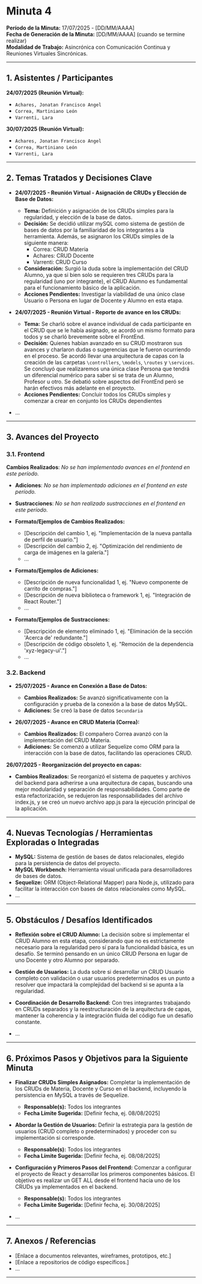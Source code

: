 # Minuta 4

**Período de la Minuta:** 17/07/2025 - [DD/MM/AAAA]  
**Fecha de Generación de la Minuta:** [DD/MM/AAAA] (cuando se termine realizar)  
**Modalidad de Trabajo:** Asincrónica con Comunicación Continua y Reuniones Virtuales Sincrónicas. 

---

## 1. Asistentes / Participantes

**24/07/2025 (Reunión Virtual):**

- `Achares, Jonatan Francisco Angel`
- `Correa, Martiniano León`
- `Varrenti, Lara`

**30/07/2025 (Reunión Virtual):**

- `Achares, Jonatan Francisco Angel`
- `Correa, Martiniano León`
- `Varrenti, Lara`
---

## 2. Temas Tratados y Decisiones Clave

- **24/07/2025 - Reunión Virtual - Asignación de CRUDs y Elección de Base de Datos:**

  - **Tema:** Definición y asignación de los CRUDs simples para la regularidad, y elección de la base de datos.
  - **Decisión:** Se decidió utilizar mySQL como sistema de gestión de bases de datos por la familiaridad de los integrantes a la herramienta. Además, se asignaron los CRUDs simples de la siguiente manera:
    - Correa: CRUD Materia
    - Achares: CRUD Docente
    - Varrenti: CRUD Curso
  - **Consideración:** Surgió la duda sobre la implementación del CRUD Alumno, ya que si bien solo se requieren tres CRUDs para la regularidad (uno por integrante), el CRUD Alumno es fundamental para el funcionamiento básico de la aplicación.
  - **Acciones Pendientes:** Investigar la viabilidad de una único clase Usuario o Persona en lugar de Docente y Alumno en esta etapa.

- **24/07/2025 - Reunión Virtual - Reporte de avance en los CRUDs:**

  - **Tema:** Se charló sobre el avance individual de cada participante en el CRUD que se le había asignado, se acordó un mismo formato para todos y se charló brevemente sobre el FrontEnd.
  - **Decisión:** Quienes habían avanzado en su CRUD mostraron sus avances y charlaron dudas o sugerencias que le fueron ocurriendo en el proceso. Se acordó llevar una arquitectura de capas con la creación de las carpetas `\controllers`, `\models`, `\routes` y `\services`. Se concluyó que realizaremos una única clase Persona que tendrá un diferencial numérico para saber si se trata de un Alumno, Profesor u otro. Se debatió sobre aspectos del FrontEnd peró se harán efectivos más adelante en el proyecto.
  - **Acciones Pendientes:** Concluir todos los CRUDs simples y comenzar a crear en conjunto los CRUDs dependientes

- ...

---

## 3. Avances del Proyecto

### 3.1. Frontend

**Cambios Realizados**: _No se han implementado avances en el frontend en este período._

- **Adiciones**: _No se han implementado adiciones en el frontend en este período._
- **Sustracciones**: _No se han realizado sustracciones en el frontend en este período._
- **Formato/Ejemplos de Cambios Realizados:**

  - [Descripción del cambio 1, ej. "Implementación de la nueva pantalla de perfil de usuario."]
  - [Descripción del cambio 2, ej. "Optimización del rendimiento de carga de imágenes en la galería."]
  - ...

- **Formato/Ejemplos de Adiciones:**

  - [Descripción de nueva funcionalidad 1, ej. "Nuevo componente de carrito de compras."]
  - [Descripción de nueva biblioteca o framework 1, ej. "Integración de React Router."]
  - ...

- **Formato/Ejemplos de Sustracciones:**
  - [Descripción de elemento eliminado 1, ej. "Eliminación de la sección 'Acerca de' redundante."]
  - [Descripción de código obsoleto 1, ej. "Remoción de la dependencia 'xyz-legacy-ui'."]
  - ...

### 3.2. Backend

- **25/07/2025 - Avance en Conexión a Base de Datos:**

  - **Cambios Realizados:** Se avanzó significativamente con la configuración y prueba de la conexión a la base de datos MySQL.
  - **Adiciones:** Se creó la base de datos `Secundaria`

- **26/07/2025 - Avance en CRUD Materia (Correa):**
  - **Cambios Realizados:** El compañero Correa avanzó con la implementación del CRUD Materia.
  - **Adiciones:** Se comenzó a utilizar Sequelize como ORM para la interacción con la base de datos, facilitando las operaciones CRUD.

**26/07/2025 - Reorganización del proyecto en capas:**

- **Cambios Realizados:** Se reorganizó el sistema de paquetes y archivos del backend para adherirse a una arquitectura de capas, buscando una mejor modularidad y separación de responsabilidades. Como parte de esta refactorización, se redujeron las responsabilidades del archivo index.js, y se creó un nuevo archivo app.js para la ejecución principal de la aplicación.

---

## 4. Nuevas Tecnologías / Herramientas Exploradas o Integradas

- **MySQL:** Sistema de gestión de bases de datos relacionales, elegido para la persistencia de datos del proyecto.
- **MySQL Workbench:** Herramienta visual unificada para desarrolladores de bases de datos.
- **Sequelize:** ORM (Object-Relational Mapper) para Node.js, utilizado para facilitar la interacción con bases de datos relacionales como MySQL.
- ...

---

## 5. Obstáculos / Desafíos Identificados

- **Reflexión sobre el CRUD Alumno:** La decisión sobre si implementar el CRUD Alumno en esta etapa, considerando que no es estrictamente necesario para la regularidad pero sí para la funcionalidad básica, es un desafío. Se terminó pensando en un único CRUD Persona en lugar de uno Docente y otro Alumno por separado.

- **Gestión de Usuarios:** La duda sobre si desarrollar un CRUD Usuario completo con validación o usar usuarios predeterminados es un punto a resolver que impactará la complejidad del backend si se apunta a la regularidad.

- **Coordinación de Desarrollo Backend:** Con tres integrantes trabajando en CRUDs separados y la reestructuración de la arquitectura de capas, mantener la coherencia y la integración fluida del código fue un desafío constante.

- ...

---

## 6. Próximos Pasos y Objetivos para la Siguiente Minuta

- **Finalizar CRUDs Simples Asignados:** Completar la implementación de los CRUDs de Materia, Docente y Curso en el backend, incluyendo la persistencia en MySQL a través de Sequelize.

  - **Responsable(s):** Todos los integrantes
  - **Fecha Límite Sugerida:** [Definir fecha, ej. 08/08/2025]

- **Abordar la Gestión de Usuarios:** Definir la estrategia para la gestión de usuarios (CRUD completo o predeterminados) y proceder con su implementación si corresponde.
  
  - **Responsable(s):** Todos los integrantes
  - **Fecha Límite Sugerida:** [Definir fecha, ej. 08/08/2025]

- **Configuración y Primeros Pasos del Frontend:** Comenzar a configurar el proyecto de React y desarrollar los primeros componentes básicos. El objetivo es realizar un GET ALL desde el frontend hacia uno de los CRUDs ya implementados en el backend.

  - **Responsable(s):** Todos los integrantes
  - **Fecha Límite Sugerida:** [Definir fecha, ej. 30/08/2025]

- ...

---

## 7. Anexos / Referencias

- [Enlace a documentos relevantes, wireframes, prototipos, etc.]
- [Enlace a repositorios de código específicos.]
- ...

---
